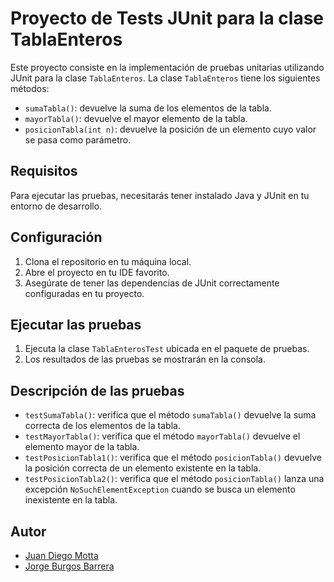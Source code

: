 # Proyecto de Tests JUnit para la clase TablaEnteros

Este proyecto consiste en la implementación de pruebas unitarias utilizando JUnit para la clase `TablaEnteros`. La clase `TablaEnteros` tiene los siguientes 
métodos:

- `sumaTabla()`: devuelve la suma de los elementos de la tabla.
- `mayorTabla()`: devuelve el mayor elemento de la tabla.
- `posicionTabla(int n)`: devuelve la posición de un elemento cuyo valor se pasa como parámetro.

## Requisitos

Para ejecutar las pruebas, necesitarás tener instalado Java y JUnit en tu entorno de desarrollo.

## Configuración

1. Clona el repositorio en tu máquina local.
2. Abre el proyecto en tu IDE favorito.
3. Asegúrate de tener las dependencias de JUnit correctamente configuradas en tu proyecto.

## Ejecutar las pruebas

1. Ejecuta la clase `TablaEnterosTest` ubicada en el paquete de pruebas.
2. Los resultados de las pruebas se mostrarán en la consola.

## Descripción de las pruebas

- `testSumaTabla()`: verifica que el método `sumaTabla()` devuelve la suma correcta de los elementos de la tabla.
- `testMayorTabla()`: verifica que el método `mayorTabla()` devuelve el elemento mayor de la tabla.
- `testPosicionTabla1()`: verifica que el método `posicionTabla()` devuelve la posición correcta de un elemento existente en la tabla.
- `testPosicionTabla2()`: verifica que el método `posicionTabla()` lanza una excepción `NoSuchElementException` cuando se busca un elemento 
   inexistente en la tabla.

## Autor

- [Juan Diego Motta](https://github.com/JuanDiegoMotta)
- [Jorge Burgos Barrera](https://github.com/jorgeBurgosBr)
